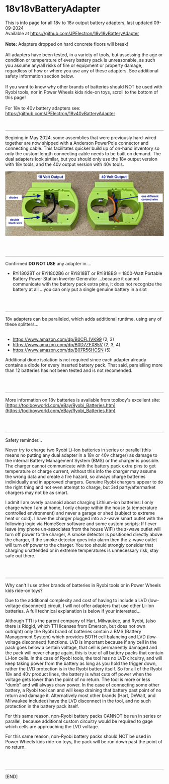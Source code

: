 # 18v18vBatteryAdapter
This is info page for all 18v to 18v output battery adapters, last updated 09-09-2024<br>
Available at https://github.com/JPElectron/18v18vBatteryAdapter<br>
<br>
**Note:** Adapters dropped on hard concrete floors will break!<br>
<br>
All adapters have been tested, in a variety of tools, but assessing the age or condition or temperature of every battery pack is unreasonable, as such you assume any/all risks of fire or equipment or property damage, regardless of how or where you use any of these adapters.  See additional safety information section below.<br>
<br>
If you want to know why other brands of batteries should NOT be used with Ryobi tools, nor in Power Wheels kids ride-on toys, scroll to the bottom of this page!<br>
<br>
For 18v to 40v battery adapters see: https://github.com/JPElectron/18v40vBatteryAdapter

<br>
<hr style="border: 1px; height: 1px; background: #AAAAAA;">

Begining in May 2024, some assemblies that were previously hard-wired together are now shipped with a Anderson PowerPole connector and connecting cable.  This facilitates quicker build up of on-hand inventory so only the custom length connecting cable needs to be built on demand.
The dual adapters look similar, but you should only use the 18v output version with 18v tools, and the 40v output version with 40v tools.

![How to ID dual battery adapter output voltage](https://github.com/JPElectron/18v40vBatteryAdapter/blob/main/How%20to%20ID%20dual%20battery%20adapter%20output%20voltage.jpg?raw=true)

<br>
<br>

<hr style="border: 1px; height: 1px; background: #AAAAAA;">

Confirmed **DO NOT USE** any adapter in....

   - RYi1802BT or RYi1802B6 or RYi818BT or RYi818BG = 1800-Watt Portable Battery Power Station Inverter Generator
       ...because it cannot communicate with the battery pack extra pins, it does not recognize the battery at all
       ...you can only put a single genuine battery in a slot

<br>
<br>

<hr style="border: 1px; height: 1px; background: #AAAAAA;">

18v adapters can be paralleled, which adds additional runtime, using any of these splitters...<br>
<br>
   - https://www.amazon.com/dp/B0CFL1VK99 (2, 3)
   - https://www.amazon.com/dp/B0D7ZFX85V (2, 3, 4)
   - https://www.amazon.com/dp/B07R56HCSN (5)

Additional diode isolation is not required since each adapter already contains a diode for every inserted battery pack.  That said, paralelling more than 12 batteries has not been tested and is not recomended.

<br>
<br>

<hr style="border: 1px; height: 1px; background: #AAAAAA;">

More information on 18v batteries is available from toolboy's excellent site: [https://toolboyworld.com/eBay/Ryobi_Batteries.htm](https://toolboyworld.com/eBay/Ryobi_Batteries.htm)

<br>
<br>

<hr style="border: 1px; height: 1px; background: #AAAAAA;">

Safety reminder...

Never try to charge two Ryobi Li-Ion batteries in series or parallel (this means no putting any dual adapter in a 18v or 40v charger) as damage to the internal Battery Management System (BMS) or the charger is possible. The charger cannot communicate with the battery pack extra pins to get temperature or charge current, without this info the charger may assume the wrong data and create a fire hazard, so always charge batteries individually and in approved chargers.  Genuine Ryobi chargers appear to do the right thing and not even attempt to charge, but 3rd party/aftermarket chargers may not be as smart.

I admit I am overly paranoid about charging Lithium-ion batteries: I only charge when I am at home, I only charge within the house (a temperature controlled environment) and never a garage or shed (subject to extreme heat or cold). I have the charger plugged into a z-wave smart outlet with the following logic via HomeSeer software and some custom scripts: If I ever leave (my phone un-associates from the house WiFi) the z-wave outlet will turn off power to the charger, A smoke detector is positioned directly above the charger, If the smoke detector goes into alarm then the z-wave outlet will turn off power to the charger. You too should strongly consider that charging unattended or in extreme temperatures is unnecessary risk, stay safe out there.

<br>
<br>

<hr style="border: 1px; height: 1px; background: #AAAAAA;">

Why can't I use other brands of batteries in Ryobi tools or in Power Wheels kids ride-on toys?

Due to the additional complexity and cost of having to include a LVD (low-voltage disconnect) circuit, I will not offer adapters that use other Li-Ion batteries. A full technical explanation is below if your interested...

Although TTI is the parent company of Hart, Milwaukee, and Ryobi, (also there is Ridgid, which TTI licenses from Emerson, but does not own outright) only the Ryobi brand of batteries contain a BMS (Battery Management System) which provides BOTH cell balancing and LVD (low-voltage disconnect) functions. LVD is important because if any cell in the pack goes below a certain voltage, that cell is permanently damaged and the pack will never charge again, this is true of all battery packs that contain Li-Ion cells. In the case of Ryobi tools, the tool has no LVD circuitry, and will keep taking power from the battery as long as you hold the trigger down, rather the LVD protection is in the Ryobi battery itself. So for all of the Ryobi 18v and 40v product lines, the battery is what cuts off power when the voltage gets lower than the point of no return. The tool is more or less "dumb" and will always draw power. In the case of connecting some other battery, a Ryobi tool can and will keep draining that battery past point of no return and damage it. Alternatively most other brands (Hart, DeWalt, and Milwaukee included) have the LVD disconnect in the tool, and no such protection in the battery pack itself.

For this same reason, non-Ryobi battery packs CANNOT be run in series or parallel, because additional custom circuitry would be required to gage which cells are approaching the LVD voltage.

For this same reason, non-Ryobi battery packs should NOT be used in Power Wheels kids ride-on toys, the pack will be run down past the point of no return.

<br>
<br>

<hr style="border: 1px; height: 1px; background: #AAAAAA;">

[END]
